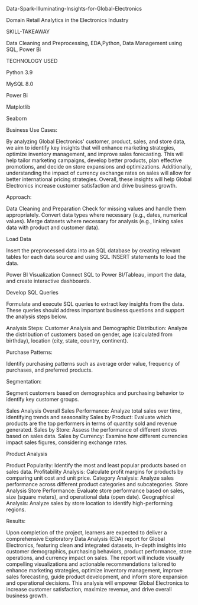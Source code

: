 Data-Spark-Illuminating-Insights-for-Global-Electronics

Domain
Retail Analytics in the Electronics Industry


SKILL-TAKEAWAY

Data Cleaning and Preprocessing, EDA,Python, Data Management using SQL, Power Bi

TECHNOLOGY USED

Python 3.9

MySQL 8.0

Power Bi

Matplotlib

Seaborn

Business Use Cases:

By analyzing Global Electronics' customer, product, sales, and store data, we aim to identify key insights that will enhance marketing strategies, optimize inventory management, and improve sales forecasting. This will help tailor marketing campaigns, develop better products, plan effective promotions, and decide on store expansions and optimizations. Additionally, understanding the impact of currency exchange rates on sales will allow for better international pricing strategies. Overall, these insights will help Global Electronics increase customer satisfaction and drive business growth.

Approach:

Data Cleaning and Preparation
Check for missing values and handle them appropriately. Convert data types where necessary (e.g., dates, numerical values). Merge datasets where necessary for analysis (e.g., linking sales data with product and customer data).

Load Data

Insert the preprocessed data into an SQL database by creating relevant tables for each data source and using SQL INSERT statements to load the data.

Power BI Visualization
Connect SQL to Power BI/Tableau, import the data, and create interactive dashboards.

Develop SQL Queries

Formulate and execute SQL queries to extract key insights from the data. These queries should address important business questions and support the analysis steps below.

Analysis Steps:
Customer Analysis and Demographic Distribution:
Analyze the distribution of customers based on gender, age (calculated from birthday), location (city, state, country, continent).

Purchase Patterns:

Identify purchasing patterns such as average order value, frequency of purchases, and preferred products.

Segmentation:

Segment customers based on demographics and purchasing behavior to identify key customer groups.

Sales Analysis
Overall Sales Performance: Analyze total sales over time, identifying trends and seasonality Sales by Product: Evaluate which products are the top performers in terms of quantity sold and revenue generated. Sales by Store: Assess the performance of different stores based on sales data. Sales by Currency: Examine how different currencies impact sales figures, considering exchange rates.

Product Analysis

Product Popularity: Identify the most and least popular products based on sales data. Profitability Analysis: Calculate profit margins for products by comparing unit cost and unit price. Category Analysis: Analyze sales performance across different product categories and subcategories. Store Analysis Store Performance: Evaluate store performance based on sales, size (square meters), and operational data (open date). Geographical Analysis: Analyze sales by store location to identify high-performing regions.

Results:

Upon completion of the project, learners are expected to deliver a comprehensive Exploratory Data Analysis (EDA) report for Global Electronics, featuring clean and integrated datasets, in-depth insights into customer demographics, purchasing behaviors, product performance, store operations, and currency impact on sales. The report will include visually compelling visualizations and actionable recommendations tailored to enhance marketing strategies, optimize inventory management, improve sales forecasting, guide product development, and inform store expansion and operational decisions. This analysis will empower Global Electronics to increase customer satisfaction, maximize revenue, and drive overall business growth.
